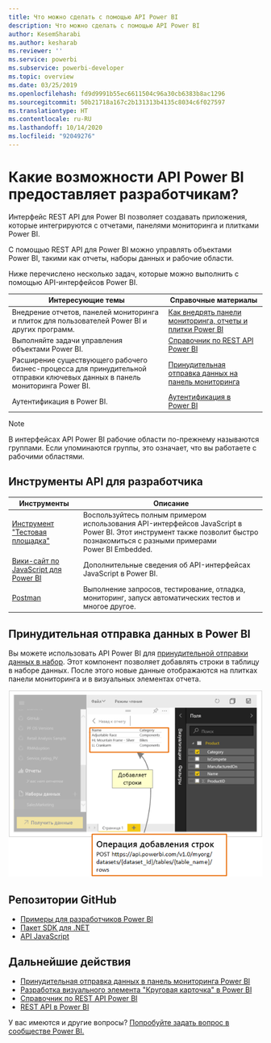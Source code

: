 ```yaml
---
title: Что можно сделать с помощью API Power BI
description: Что можно сделать с помощью API Power BI
author: KesemSharabi
ms.author: kesharab
ms.reviewer: ''
ms.service: powerbi
ms.subservice: powerbi-developer
ms.topic: overview
ms.date: 03/25/2019
ms.openlocfilehash: fd9d9991b55ec6611504c96a30cb6383b8ac1296
ms.sourcegitcommit: 50b21718a167c2b131313b4135c8034c6f027597
ms.translationtype: HT
ms.contentlocale: ru-RU
ms.lasthandoff: 10/14/2020
ms.locfileid: "92049276"
---
```

# <a name="what-can-developers-do-with-the-power-bi-api"></a>Какие возможности API Power BI предоставляет разработчикам?

Интерфейс REST API для Power BI позволяет создавать приложения, которые интегрируются с отчетами, панелями мониторинга и плитками Power BI.

С помощью REST API для Power BI можно управлять объектами Power BI, такими как отчеты, наборы данных и рабочие области.

Ниже перечислено несколько задач, которые можно выполнить с помощью API-интерфейсов Power BI.

| **Интересующие темы** | **Справочные материалы** |
|----------------------------------------------------------------------------------|------------------------------------------------------------------------------------|
| Внедрение отчетов, панелей мониторинга и плиток для пользователей Power BI и других программ. | [Как внедрять панели мониторинга, отчеты и плитки Power BI](../embedded/embed-sample-for-customers.md) |
| Выполняйте задачи управления объектами Power BI. | [Справочник по REST API Power BI](/rest/api/power-bi/) |
| Расширение существующего рабочего бизнес-процесса для принудительной отправки ключевых данных в панель мониторинга Power BI. | [Принудительная отправка данных на панель мониторинга](walkthrough-push-data.md) |
| Аутентификация в Power BI. | [Аутентификация в Power BI](../embedded/get-azuread-access-token.md) |

> [!NOTE]
> В интерфейсах API Power BI рабочие области по-прежнему называются группами. Если упоминаются группы, это означает, что вы работаете с рабочими областями.

## <a name="api-developer-tools"></a>Инструменты API для разработчика

| Инструменты | Описание |
|---------|-------------|
| [Инструмент "Тестовая площадка"](https://microsoft.github.io/PowerBI-JavaScript/demo) | Воспользуйтесь полным примером использования API-интерфейсов JavaScript в Power BI. Этот инструмент также позволит быстро познакомиться с разными примерами Power BI Embedded. |
| [Вики-сайт по JavaScript для Power BI](https://github.com/Microsoft/powerbi-javascript/wiki) | Дополнительные сведения об API-интерфейсах JavaScript в Power BI. |
| [Postman](https://www.getpostman.com/) | Выполнение запросов, тестирование, отладка, мониторинг, запуск автоматических тестов и многое другое. |

## <a name="push-data-into-power-bi"></a>Принудительная отправка данных в Power BI

Вы можете использовать API Power BI для [принудительной отправки данных в набор](walkthrough-push-data.md). Этот компонент позволяет добавлять строки в таблицу в наборе данных. После этого новые данные отображаются на плитках панели мониторинга и в визуальных элементах отчета.

![Принудительная отправка данных](media/overview-of-power-bi-rest-api/powerbi-push-data.png)

## <a name="github-repositories"></a>Репозитории GitHub

* [Примеры для разработчиков Power BI](https://github.com/Microsoft/PowerBI-Developer-Samples)
* [Пакет SDK для .NET](https://github.com/Microsoft/PowerBI-CSharp)
* [API JavaScript](https://github.com/Microsoft/PowerBI-JavaScript)

## <a name="next-steps"></a>Дальнейшие действия

* [Принудительная отправка данных в панель мониторинга Power BI](walkthrough-push-data.md)
* [Разработка визуального элемента "Круговая карточка" в Power BI](../visuals/develop-circle-card.md)
* [Справочник по REST API Power BI](rest-api-reference.md)
* [REST API в Power BI](/rest/api/power-bi/)

У вас имеются и другие вопросы? [Попробуйте задать вопрос в сообществе Power BI.](https://community.powerbi.com/)